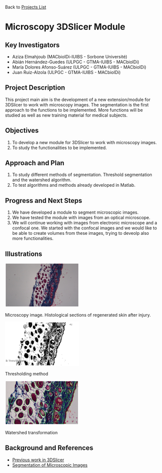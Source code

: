 Back to [Projects List](../README.md#ProjectsList)

# Microscopy 3DSlicer Module

## Key Investigators

- Aziza Elmahjoub (MACbioIDi-IUIBS - Sorbone Université)
- Abián Hernández-Guedes (ULPGC - GTMA-IUIBS - MACbioIDi)
- María Dolores Afonso-Suárez (ULPGC - GTMA-IUIBS - MACbioIDi)
- Juan Ruiz-Alzola (ULPGC - GTMA-IUIBS - MACbioIDi)

## Project Description

This project main aim is the development of a new extension/module for 3DSlicer to work with microscopy images. The segmentation is the first approach to the functions to be implemented. More functions will be studied as well as new training material for medical subjects.


## Objectives

1. To develop a new module for 3DSlicer to work with microscopy images.
1. To study the functionalities to be implemented.

## Approach and Plan

1. To study different methods of segmentation. Threshold segmentation and the watershed algorithm.
1. To test algorithms and methods already developed in Matlab.

## Progress and Next Steps

1. We have developed a module to segment microscopic images.<!-- 1. implemented using threshold segmentation and the watershed algorithm. -->
1. We have tested the module with images from an optical microscope.
1. We will continue working with images from electronic microscope and a confocal one. We started with the confocal images
and we would like to be able to create volumes from these images, trying to deveolp also more functionalities.

## Illustrations

<img src="Figure1.png" width="242" height="144">

Microscopy image. Histological sections of regenerated skin after injury.

<img src="Figure2.png" width="242" height="144">

Thresholding method

<img src="Figure3.png" width="242" height="144">

Watershed transformation

## Background and References

+ [Previous work in 3DSlicer](https://www.slicer.org/wiki/Documentation/Nightly/Extensions/IASEM)
+ [Segmentation of Microscopic Images](https://ieeexplore.ieee.org/document/6745404)

